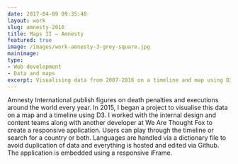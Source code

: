 ```yaml
---
date: 2017-04-09 09:35:48
layout: work
slug: amnesty-2016
title: Maps II — Amnesty
featured: true
image: /images/work-amnesty-3-grey-square.jpg
mainimage:
type:
- Web development
- Data and maps
excerpt: Visualising data from 2007-2016 on a timeline and map using D3
---
```


Amnesty International publish figures on death penalties and executions around the world every year. In 2015, I began a project to visualise this data on a map and a timeline using D3. I worked with the internal design and content teams along with another developer at We Are Thought Fox to create a responsive application. Users can play through the timeline or search for a country or both. Languages are handled via a dictionary file to avoid duplication of data and everything is hosted and edited via Github. The application is embedded using a responsive iFrame.
